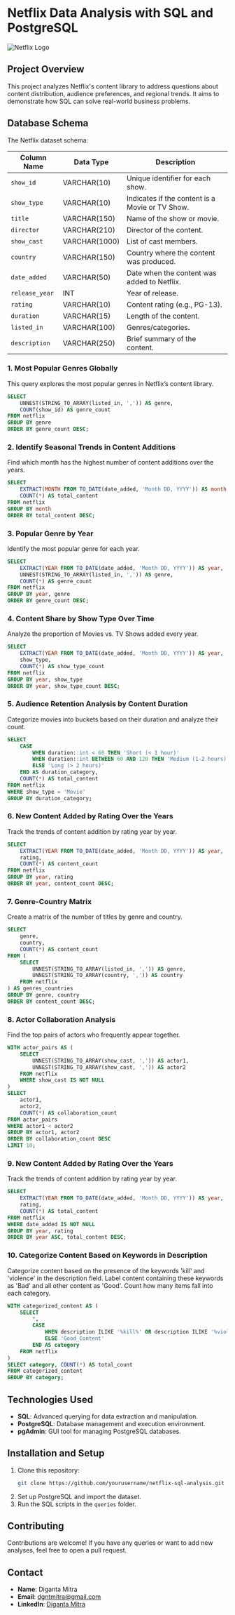 # Netflix Data Analysis with SQL and PostgreSQL
![Netflix Logo](https://github.com/Diganta404/Netflix_Data-Analysis-SQL/blob/main/netflix_logo.png)

## Project Overview

This project analyzes Netflix's content library to address questions about content distribution, audience preferences, and regional trends. It aims to demonstrate how SQL can solve real-world business problems.

## Database Schema

The Netflix dataset schema:

| Column Name     | Data Type    | Description                          |
|------------------|--------------|--------------------------------------|
| `show_id`        | VARCHAR(10)  | Unique identifier for each show.     |
| `show_type`      | VARCHAR(10)  | Indicates if the content is a Movie or TV Show. |
| `title`          | VARCHAR(150) | Name of the show or movie.           |
| `director`       | VARCHAR(210) | Director of the content.             |
| `show_cast`      | VARCHAR(1000)| List of cast members.                |
| `country`        | VARCHAR(150) | Country where the content was produced. |
| `date_added`     | VARCHAR(50)  | Date when the content was added to Netflix. |
| `release_year`   | INT          | Year of release.                     |
| `rating`         | VARCHAR(10)  | Content rating (e.g., PG-13).        |
| `duration`       | VARCHAR(15)  | Length of the content.               |
| `listed_in`      | VARCHAR(100) | Genres/categories.                   |
| `description`    | VARCHAR(250) | Brief summary of the content.        |


### 1. Most Popular Genres Globally
This query explores the most popular genres in Netflix’s content library.

```sql
SELECT  
    UNNEST(STRING_TO_ARRAY(listed_in, ',')) AS genre,  
    COUNT(show_id) AS genre_count  
FROM netflix  
GROUP BY genre  
ORDER BY genre_count DESC;
```


### 2. Identify Seasonal Trends in Content Additions
Find which month has the highest number of content additions over the years.
 

```sql
SELECT 
    EXTRACT(MONTH FROM TO_DATE(date_added, 'Month DD, YYYY')) AS month, 
    COUNT(*) AS total_content
FROM netflix
GROUP BY month
ORDER BY total_content DESC;

```

### 3. Popular Genre by Year
Identify the most popular genre for each year.

```sql
SELECT 
    EXTRACT(YEAR FROM TO_DATE(date_added, 'Month DD, YYYY')) AS year,
    UNNEST(STRING_TO_ARRAY(listed_in, ',')) AS genre,
    COUNT(*) AS genre_count
FROM netflix
GROUP BY year, genre
ORDER BY genre_count DESC;
```

### 4. Content Share by Show Type Over Time
Analyze the proportion of Movies vs. TV Shows added every year.

```sql
SELECT 
    EXTRACT(YEAR FROM TO_DATE(date_added, 'Month DD, YYYY')) AS year,
    show_type,
    COUNT(*) AS show_type_count
FROM netflix
GROUP BY year, show_type
ORDER BY year, show_type_count DESC;
```

### 5. Audience Retention Analysis by Content Duration
Categorize movies into buckets based on their duration and analyze their count.

```sql
SELECT 
    CASE
        WHEN duration::int < 60 THEN 'Short (< 1 hour)'
        WHEN duration::int BETWEEN 60 AND 120 THEN 'Medium (1-2 hours)'
        ELSE 'Long (> 2 hours)'
    END AS duration_category,
    COUNT(*) AS total_content
FROM netflix
WHERE show_type = 'Movie'
GROUP BY duration_category;


```

### 6. New Content Added by Rating Over the Years
Track the trends of content addition by rating year by year.

```sql
SELECT 
    EXTRACT(YEAR FROM TO_DATE(date_added, 'Month DD, YYYY')) AS year,
    rating, 
    COUNT(*) AS content_count
FROM netflix
GROUP BY year, rating
ORDER BY year, content_count DESC;
```

### 7. Genre-Country Matrix
Create a matrix of the number of titles by genre and country.

```sql
SELECT 
    genre,
    country,
    COUNT(*) AS content_count
FROM (
    SELECT 
        UNNEST(STRING_TO_ARRAY(listed_in, ',')) AS genre, 
        UNNEST(STRING_TO_ARRAY(country, ',')) AS country
    FROM netflix
) AS genres_countries
GROUP BY genre, country
ORDER BY content_count DESC;

```


### 8. Actor Collaboration Analysis
Find the top pairs of actors who frequently appear together.

```sql
WITH actor_pairs AS (
    SELECT 
        UNNEST(STRING_TO_ARRAY(show_cast, ',')) AS actor1,
        UNNEST(STRING_TO_ARRAY(show_cast, ',')) AS actor2
    FROM netflix
    WHERE show_cast IS NOT NULL
)
SELECT 
    actor1,
    actor2,
    COUNT(*) AS collaboration_count
FROM actor_pairs
WHERE actor1 < actor2
GROUP BY actor1, actor2
ORDER BY collaboration_count DESC
LIMIT 10;

```

### 9. New Content Added by Rating Over the Years
Track the trends of content addition by rating year by year.

```sql
SELECT 
    EXTRACT(YEAR FROM TO_DATE(date_added, 'Month DD, YYYY')) AS year,
    rating,
    COUNT(*) AS total_content
FROM netflix
WHERE date_added IS NOT NULL
GROUP BY year, rating
ORDER BY year ASC, total_content DESC;

```

### 10. Categorize Content Based on Keywords in Description
Categorize content based on the presence of the keywords 'kill' and 'violence' in the description field. Label content containing these keywords as 'Bad' and all other content as 'Good'. Count how many items fall into each category.

```sql
WITH categorized_content AS (
    SELECT 
        *,
        CASE
            WHEN description ILIKE '%kill%' OR description ILIKE '%violence%' THEN 'Bad_Content'
            ELSE 'Good_Content'
        END AS category
    FROM netflix
)
SELECT category, COUNT(*) AS total_count
FROM categorized_content
GROUP BY category;

```

## Technologies Used
- **SQL**: Advanced querying for data extraction and manipulation.
- **PostgreSQL**: Database management and execution environment.
- **pgAdmin**: GUI tool for managing PostgreSQL databases.

## Installation and Setup
1. Clone this repository:
   ```bash
   git clone https://github.com/yourusername/netflix-sql-analysis.git


2. Set up PostgreSQL and import the dataset.
3. Run the SQL scripts in the `queries` folder.

## Contributing
Contributions are welcome! If you have any queries or want to add new analyses, feel free to open a pull request.

## Contact
- **Name**: Diganta Mitra
- **Email**: dgntmitra@gmail.com
- **LinkedIn**: [Diganta Mitra](https://www.linkedin.com/in/diganta-mitra-77b634264?utm_source=share&utm_campaign=share_via&utm_content=profile&utm_medium=ios_app)








